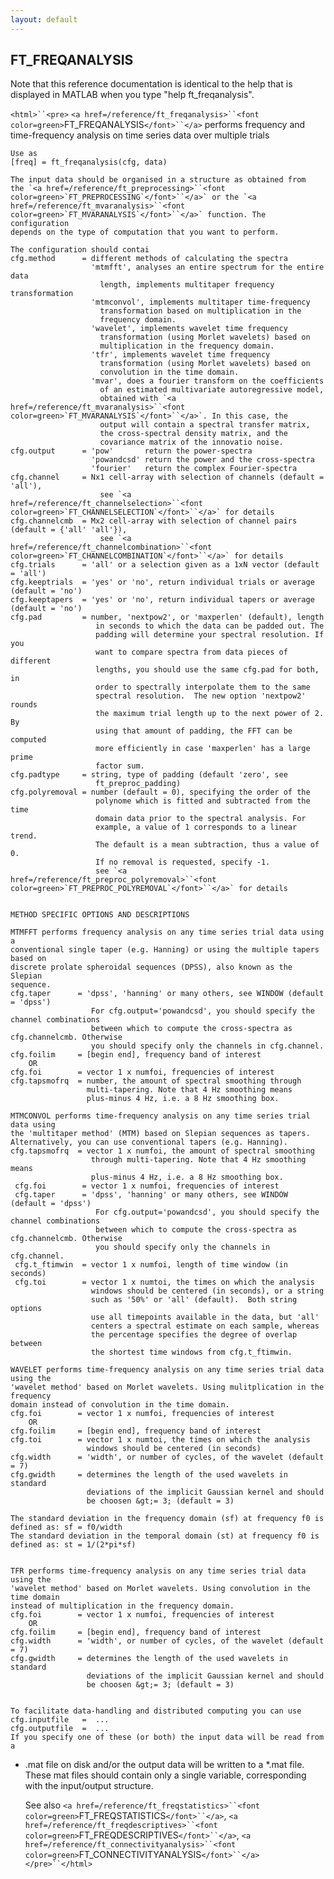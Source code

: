 ```yaml
---
layout: default
---
```


##  FT_FREQANALYSIS

Note that this reference documentation is identical to the help that is displayed in MATLAB when you type "help ft_freqanalysis".

`<html>``<pre>`
    `<a href=/reference/ft_freqanalysis>``<font color=green>`FT_FREQANALYSIS`</font>``</a>` performs frequency and time-frequency analysis
    on time series data over multiple trials
 
    Use as
    [freq] = ft_freqanalysis(cfg, data)
 
    The input data should be organised in a structure as obtained from
    the `<a href=/reference/ft_preprocessing>``<font color=green>`FT_PREPROCESSING`</font>``</a>` or the `<a href=/reference/ft_mvaranalysis>``<font color=green>`FT_MVARANALYSIS`</font>``</a>` function. The configuration
    depends on the type of computation that you want to perform.
 
    The configuration should contai
    cfg.method      = different methods of calculating the spectra
                      'mtmfft', analyses an entire spectrum for the entire data
                        length, implements multitaper frequency transformation
                      'mtmconvol', implements multitaper time-frequency
                        transformation based on multiplication in the
                        frequency domain.
                      'wavelet', implements wavelet time frequency
                        transformation (using Morlet wavelets) based on
                        multiplication in the frequency domain.
                      'tfr', implements wavelet time frequency
                        transformation (using Morlet wavelets) based on
                        convolution in the time domain.
                      'mvar', does a fourier transform on the coefficients
                        of an estimated multivariate autoregressive model,
                        obtained with `<a href=/reference/ft_mvaranalysis>``<font color=green>`FT_MVARANALYSIS`</font>``</a>`. In this case, the
                        output will contain a spectral transfer matrix,
                        the cross-spectral density matrix, and the
                        covariance matrix of the innovatio noise.
    cfg.output      = 'pow'       return the power-spectra
                      'powandcsd' return the power and the cross-spectra
                      'fourier'   return the complex Fourier-spectra
    cfg.channel     = Nx1 cell-array with selection of channels (default = 'all'),
                        see `<a href=/reference/ft_channelselection>``<font color=green>`FT_CHANNELSELECTION`</font>``</a>` for details
    cfg.channelcmb  = Mx2 cell-array with selection of channel pairs (default = {'all' 'all'}),
                        see `<a href=/reference/ft_channelcombination>``<font color=green>`FT_CHANNELCOMBINATION`</font>``</a>` for details
    cfg.trials      = 'all' or a selection given as a 1xN vector (default = 'all')
    cfg.keeptrials  = 'yes' or 'no', return individual trials or average (default = 'no')
    cfg.keeptapers  = 'yes' or 'no', return individual tapers or average (default = 'no')
    cfg.pad         = number, 'nextpow2', or 'maxperlen' (default), length
                       in seconds to which the data can be padded out. The
                       padding will determine your spectral resolution. If you
                       want to compare spectra from data pieces of different
                       lengths, you should use the same cfg.pad for both, in
                       order to spectrally interpolate them to the same
                       spectral resolution.  The new option 'nextpow2' rounds
                       the maximum trial length up to the next power of 2.  By
                       using that amount of padding, the FFT can be computed
                       more efficiently in case 'maxperlen' has a large prime
                       factor sum.
    cfg.padtype     = string, type of padding (default 'zero', see
                       ft_preproc_padding)
    cfg.polyremoval = number (default = 0), specifying the order of the
                       polynome which is fitted and subtracted from the time
                       domain data prior to the spectral analysis. For
                       example, a value of 1 corresponds to a linear trend.
                       The default is a mean subtraction, thus a value of 0.
                       If no removal is requested, specify -1.
                       see `<a href=/reference/ft_preproc_polyremoval>``<font color=green>`FT_PREPROC_POLYREMOVAL`</font>``</a>` for details
 
 
    METHOD SPECIFIC OPTIONS AND DESCRIPTIONS
 
    MTMFFT performs frequency analysis on any time series trial data using a
    conventional single taper (e.g. Hanning) or using the multiple tapers based on
    discrete prolate spheroidal sequences (DPSS), also known as the Slepian
    sequence.
    cfg.taper      = 'dpss', 'hanning' or many others, see WINDOW (default = 'dpss')
                      For cfg.output='powandcsd', you should specify the channel combinations
                      between which to compute the cross-spectra as cfg.channelcmb. Otherwise
                      you should specify only the channels in cfg.channel.
    cfg.foilim     = [begin end], frequency band of interest
        OR
    cfg.foi        = vector 1 x numfoi, frequencies of interest
    cfg.tapsmofrq  = number, the amount of spectral smoothing through
                     multi-tapering. Note that 4 Hz smoothing means
                     plus-minus 4 Hz, i.e. a 8 Hz smoothing box.
 
    MTMCONVOL performs time-frequency analysis on any time series trial data using
    the 'multitaper method' (MTM) based on Slepian sequences as tapers.
    Alternatively, you can use conventional tapers (e.g. Hanning).
    cfg.tapsmofrq  = vector 1 x numfoi, the amount of spectral smoothing
                      through multi-tapering. Note that 4 Hz smoothing means
                      plus-minus 4 Hz, i.e. a 8 Hz smoothing box.
     cfg.foi        = vector 1 x numfoi, frequencies of interest
     cfg.taper      = 'dpss', 'hanning' or many others, see WINDOW (default = 'dpss')
                       For cfg.output='powandcsd', you should specify the channel combinations
                       between which to compute the cross-spectra as cfg.channelcmb. Otherwise
                       you should specify only the channels in cfg.channel.
     cfg.t_ftimwin  = vector 1 x numfoi, length of time window (in seconds)
     cfg.toi        = vector 1 x numtoi, the times on which the analysis
                      windows should be centered (in seconds), or a string
                      such as '50%' or 'all' (default).  Both string options
                      use all timepoints available in the data, but 'all'
                      centers a spectral estimate on each sample, whereas
                      the percentage specifies the degree of overlap between
                      the shortest time windows from cfg.t_ftimwin.
 
    WAVELET performs time-frequency analysis on any time series trial data using the
    'wavelet method' based on Morlet wavelets. Using mulitplication in the frequency
    domain instead of convolution in the time domain.
    cfg.foi        = vector 1 x numfoi, frequencies of interest
        OR
    cfg.foilim     = [begin end], frequency band of interest
    cfg.toi        = vector 1 x numtoi, the times on which the analysis
                     windows should be centered (in seconds)
    cfg.width      = 'width', or number of cycles, of the wavelet (default = 7)
    cfg.gwidth     = determines the length of the used wavelets in standard
                     deviations of the implicit Gaussian kernel and should
                     be choosen &gt;= 3; (default = 3)
 
    The standard deviation in the frequency domain (sf) at frequency f0 is
    defined as: sf = f0/width
    The standard deviation in the temporal domain (st) at frequency f0 is
    defined as: st = 1/(2*pi*sf)
 
 
    TFR performs time-frequency analysis on any time series trial data using the
    'wavelet method' based on Morlet wavelets. Using convolution in the time domain
    instead of multiplication in the frequency domain.
    cfg.foi        = vector 1 x numfoi, frequencies of interest
        OR
    cfg.foilim     = [begin end], frequency band of interest
    cfg.width      = 'width', or number of cycles, of the wavelet (default = 7)
    cfg.gwidth     = determines the length of the used wavelets in standard
                     deviations of the implicit Gaussian kernel and should
                     be choosen &gt;= 3; (default = 3)
 
 
    To facilitate data-handling and distributed computing you can use
    cfg.inputfile   =  ...
    cfg.outputfile  =  ...
    If you specify one of these (or both) the input data will be read from a

* .mat file on disk and/or the output data will be written to a *.mat
    file. These mat files should contain only a single variable,
    corresponding with the input/output structure.
 
    See also `<a href=/reference/ft_freqstatistics>``<font color=green>`FT_FREQSTATISTICS`</font>``</a>`, `<a href=/reference/ft_freqdescriptives>``<font color=green>`FT_FREQDESCRIPTIVES`</font>``</a>`, `<a href=/reference/ft_connectivityanalysis>``<font color=green>`FT_CONNECTIVITYANALYSIS`</font>``</a>`
`</pre>``</html>`

